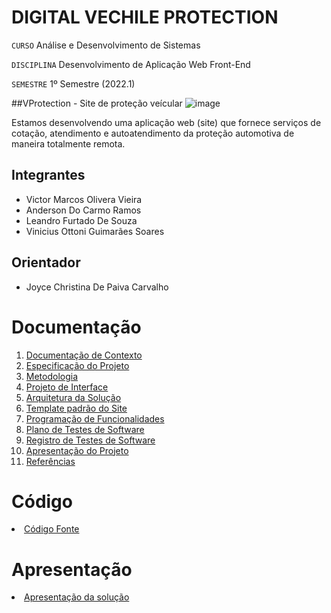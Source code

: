 # DIGITAL VECHILE PROTECTION

`CURSO` Análise e Desenvolvimento de Sistemas

`DISCIPLINA` Desenvolvimento de Aplicação Web Front-End

`SEMESTRE` 1º Semestre (2022.1)

##VProtection - Site de proteção veícular
![image](https://user-images.githubusercontent.com/69984719/175436689-760c4862-65bc-48c8-bc1d-201bd26d6418.png)


Estamos desenvolvendo uma aplicação web (site) que fornece serviços de cotação, atendimento e autoatendimento da proteção automotiva de maneira totalmente remota.

## Integrantes

* Victor Marcos Olivera Vieira
* Anderson Do Carmo Ramos
* Leandro Furtado De Souza
* Vinicius Ottoni Guimarães Soares

## Orientador

* Joyce Christina De Paiva Carvalho


# Documentação

<ol>
<li><a href="docs/01-Documentação de Contexto.md"> Documentação de Contexto</a></li>
<li><a href="docs/02-Especificação do Projeto.md"> Especificação do Projeto</a></li>
<li><a href="docs/03-Metodologia.md"> Metodologia</a></li>
<li><a href="docs/04-Projeto de Interface.md"> Projeto de Interface</a></li>
<li><a href="docs/05-Arquitetura da Solução.md"> Arquitetura da Solução</a></li>
<li><a href="docs/06-Template padrão do Site.md"> Template padrão do Site</a></li>
<li><a href="docs/07-Programação de Funcionalidades.md"> Programação de Funcionalidades</a></li>
<li><a href="docs/08-Plano de Testes de Software.md"> Plano de Testes de Software</a></li>
<li><a href="docs/09-Registro de Testes de Software.md"> Registro de Testes de Software</a></li>
<li><a href="docs/10-Apresentação do Projeto.md"> Apresentação do Projeto</a></li>
<li><a href="docs/11-Referências.md"> Referências</a></li>
</ol>

# Código

<li><a href="src/README.md"> Código Fonte</a></li>

# Apresentação

<li><a href="presentation/README.md"> Apresentação da solução</a></li>
